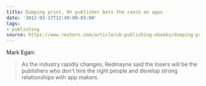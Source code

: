 ```yaml
---
title: Dumping print, NY publisher bets the ranch on apps
date: '2012-03-17T12:40:00-03:00'
tags:
- publishing
source: https://www.reuters.com/article/uk-publishing-ebooks/dumping-print-ny-publisher-bets-the-ranch-on-apps-idUSLNE73004820110401
---
```

Mark Egan:
> As the industry rapidly changes, Redmayne said the losers will be the publishers who don’t hire the right people and develop strong relationships with app makers.
